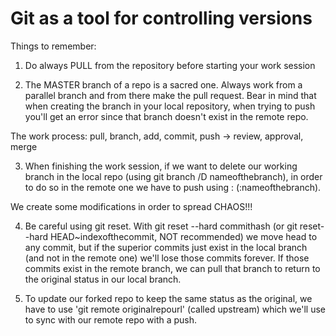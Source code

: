# Git as a tool for controlling versions

Things to remember:

1. Do always PULL from the repository before starting your work session

2. The MASTER branch of a repo is a sacred one. Always work from a parallel branch and from there make the pull request. Bear in mind that when creating the branch in your local repository, when trying to push you'll get an error since that branch doesn't exist in the remote repo.

The work process: pull, branch, add, commit, push -> review, approval, merge

3. When finishing the work session, if we want to delete our working branch in the local repo (using git branch /D nameofthebranch), in order to do so in the remote one we have to push using : (:nameofthebranch).

We create some modifications in order to spread CHAOS!!!

4. Be careful using git reset. With git reset --hard commithash (or git reset--hard HEAD~indexofthecommit, NOT recommended) we move head to any commit, but if the superior commits just exist in the local branch (and not in the remote one) we'll lose those commits forever. If those commits exist in the remote branch, we can pull that branch to return to the original status in our local branch.

5. To update our forked repo to keep the same status as the original, we have to use 'git remote originalrepourl' (called upstream) which we'll use to sync with our remote repo with a push.







